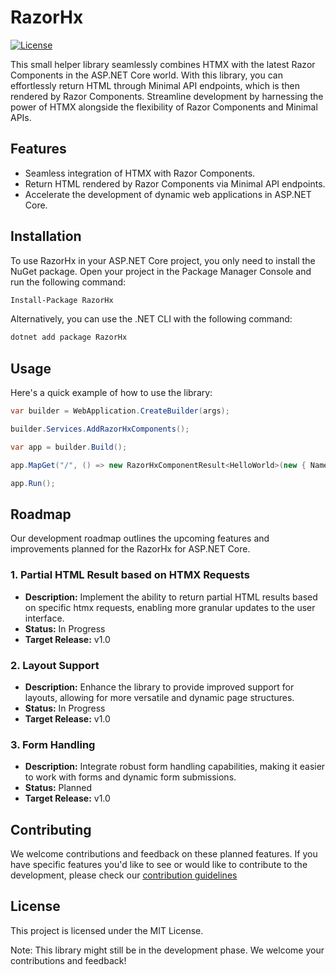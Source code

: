 # RazorHx

[![License](https://img.shields.io/badge/License-MIT-blue.svg)](LICENSE)

This small helper library seamlessly combines HTMX with the latest Razor Components in the ASP.NET Core world. With this library, you can effortlessly return HTML through Minimal API endpoints, which is then rendered by Razor Components. Streamline development by harnessing the power of HTMX alongside the flexibility of Razor Components and Minimal APIs.

## Features

- Seamless integration of HTMX with Razor Components.
- Return HTML rendered by Razor Components via Minimal API endpoints.
- Accelerate the development of dynamic web applications in ASP.NET Core.

## Installation

To use RazorHx in your ASP.NET Core project, you only need to install the NuGet package. Open your project in the Package Manager Console and run the following command:
```bash
Install-Package RazorHx
```

Alternatively, you can use the .NET CLI with the following command:
```bash
dotnet add package RazorHx
```

## Usage

Here's a quick example of how to use the library:

```csharp
var builder = WebApplication.CreateBuilder(args);

builder.Services.AddRazorHxComponents();

var app = builder.Build();

app.MapGet("/", () => new RazorHxComponentResult<HelloWorld>(new { Name = "World" }));

app.Run();
```

## Roadmap

Our development roadmap outlines the upcoming features and improvements planned for the RazorHx for ASP.NET Core.

### 1. Partial HTML Result based on HTMX Requests

- **Description:** Implement the ability to return partial HTML results based on specific htmx requests, enabling more granular updates to the user interface.
- **Status:** In Progress
- **Target Release:** v1.0

### 2. Layout Support

- **Description:** Enhance the library to provide improved support for layouts, allowing for more versatile and dynamic page structures.
- **Status:** In Progress
- **Target Release:** v1.0

### 3. Form Handling

- **Description:** Integrate robust form handling capabilities, making it easier to work with forms and dynamic form submissions.
- **Status:** Planned
- **Target Release:** v1.0

## Contributing

We welcome contributions and feedback on these planned features. If you have specific features you'd like to see or would like to contribute to the development, please check our [contribution guidelines](CONTRIBUTING.md)

## License

This project is licensed under the MIT License.

Note: This library might still be in the development phase. We welcome your contributions and feedback!
